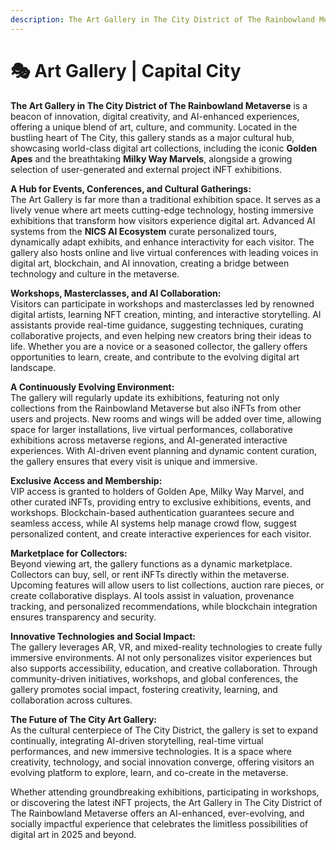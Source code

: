 ```yaml
---
description: The Art Gallery in The City District of The Rainbowland Metaverse
---
```


# 🎭 Art Gallery | Capital City

**The Art Gallery in The City District of The Rainbowland Metaverse** is a beacon of innovation, digital creativity, and AI-enhanced experiences, offering a unique blend of art, culture, and community. Located in the bustling heart of The City, this gallery stands as a major cultural hub, showcasing world-class digital art collections, including the iconic **Golden Apes** and the breathtaking **Milky Way Marvels**, alongside a growing selection of user-generated and external project iNFT exhibitions.

**A Hub for Events, Conferences, and Cultural Gatherings:**\
The Art Gallery is far more than a traditional exhibition space. It serves as a lively venue where art meets cutting-edge technology, hosting immersive exhibitions that transform how visitors experience digital art. Advanced AI systems from the **NICS AI Ecosystem** curate personalized tours, dynamically adapt exhibits, and enhance interactivity for each visitor. The gallery also hosts online and live virtual conferences with leading voices in digital art, blockchain, and AI innovation, creating a bridge between technology and culture in the metaverse.

**Workshops, Masterclasses, and AI Collaboration:**\
Visitors can participate in workshops and masterclasses led by renowned digital artists, learning NFT creation, minting, and interactive storytelling. AI assistants provide real-time guidance, suggesting techniques, curating collaborative projects, and even helping new creators bring their ideas to life. Whether you are a novice or a seasoned collector, the gallery offers opportunities to learn, create, and contribute to the evolving digital art landscape.

**A Continuously Evolving Environment:**\
The gallery will regularly update its exhibitions, featuring not only collections from the Rainbowland Metaverse but also iNFTs from other users and projects. New rooms and wings will be added over time, allowing space for larger installations, live virtual performances, collaborative exhibitions across metaverse regions, and AI-generated interactive experiences. With AI-driven event planning and dynamic content curation, the gallery ensures that every visit is unique and immersive.

**Exclusive Access and Membership:**\
VIP access is granted to holders of Golden Ape, Milky Way Marvel, and other curated iNFTs, providing entry to exclusive exhibitions, events, and workshops. Blockchain-based authentication guarantees secure and seamless access, while AI systems help manage crowd flow, suggest personalized content, and create interactive experiences for each visitor.

**Marketplace for Collectors:**\
Beyond viewing art, the gallery functions as a dynamic marketplace. Collectors can buy, sell, or rent iNFTs directly within the metaverse. Upcoming features will allow users to list collections, auction rare pieces, or create collaborative displays. AI tools assist in valuation, provenance tracking, and personalized recommendations, while blockchain integration ensures transparency and security.

**Innovative Technologies and Social Impact:**\
The gallery leverages AR, VR, and mixed-reality technologies to create fully immersive environments. AI not only personalizes visitor experiences but also supports accessibility, education, and creative collaboration. Through community-driven initiatives, workshops, and global conferences, the gallery promotes social impact, fostering creativity, learning, and collaboration across cultures.

**The Future of The City Art Gallery:**\
As the cultural centerpiece of The City District, the gallery is set to expand continually, integrating AI-driven storytelling, real-time virtual performances, and new immersive technologies. It is a space where creativity, technology, and social innovation converge, offering visitors an evolving platform to explore, learn, and co-create in the metaverse.

Whether attending groundbreaking exhibitions, participating in workshops, or discovering the latest iNFT projects, the Art Gallery in The City District of The Rainbowland Metaverse offers an AI-enhanced, ever-evolving, and socially impactful experience that celebrates the limitless possibilities of digital art in 2025 and beyond.
